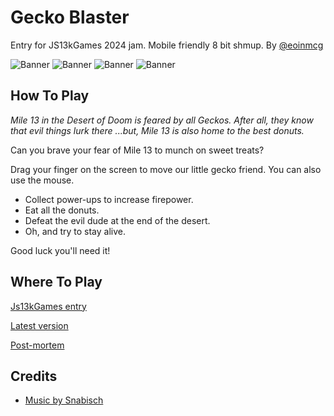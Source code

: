 # Gecko Blaster

Entry for JS13kGames 2024 jam. Mobile friendly 8 bit shmup.
By [@eoinmcg](https://twitter.com/eoinmcg)

 ![Banner](https://raw.githubusercontent.com/eoinmcg/gecko/main/promo/title.png "Banner")
 ![Banner](https://raw.githubusercontent.com/eoinmcg/gecko/main/promo/screenshot-title.png "Banner")
 ![Banner](https://raw.githubusercontent.com/eoinmcg/gecko/main/promo/screenshot-2.png "Banner")
 ![Banner](https://raw.githubusercontent.com/eoinmcg/gecko/main/promo/screenshot-3.png "Banner")

## How To Play

*Mile 13 in the Desert of Doom is feared by all Geckos.*
*After all, they know that evil things lurk there*
*...but, Mile 13 is also home to the best donuts.*

Can you brave your fear of Mile 13 to munch on sweet treats?

Drag your finger on the screen to move our little gecko friend.
You can also use the mouse.

- Collect power-ups to increase firepower.
- Eat all the donuts.
- Defeat the evil dude at the end of the desert.
- Oh, and try to stay alive.

Good luck you'll need it!

## Where To Play

[Js13kGames entry](https://dev.js13kgames.com/2024/games/gecko-blaster)

[Latest version](https://eoinmcgrath.com/gecko)

[Post-mortem](https://eoinmcgrath.com/gecko/post-mortem/)

## Credits

- [Music by Snabisch](https://snabisch.itch.io/free-music-sequences-for-pico-8)
